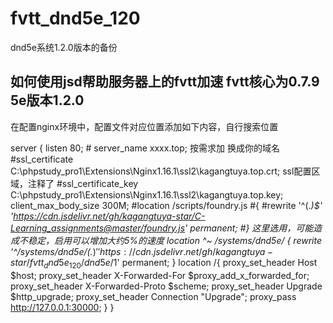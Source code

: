# fvtt_dnd5e_120

dnd5e系统1.2.0版本的备份

## 如何使用jsd帮助服务器上的fvtt加速 fvtt核心为0.7.9 5e版本1.2.0

在配置nginx环境中，配置文件对应位置添加如下内容，自行搜索位置

server
	{
	listen 80;
	# server_name xxxx.top; 按需求加 换成你的域名
	#ssl_certificate     C:\phpstudy_pro1\Extensions\Nginx1.16.1\ssl2\kagangtuya.top.crt; ssl配置区域，注释了
	#ssl_certificate_key C:\phpstudy_pro1\Extensions\Nginx1.16.1\ssl2\kagangtuya.top.key;
	client_max_body_size 300M;
	#location /scripts/foundry.js
	#{
	#rewrite '^(.*)$' 'https://cdn.jsdelivr.net/gh/kagangtuya-star/C-Learning_assignments@master/foundry.js' permanent;
	#}  这里选用，可能造成不稳定，启用可以增加大约5%的速度
	location  ^~ /systems/dnd5e/
	{
	rewrite '^/systems/dnd5e/(.*)$' 'https://cdn.jsdelivr.net/gh/kagangtuya-star/fvtt_dnd5e_120/dnd5e/$1' permanent;
	}
	location /{
	proxy_set_header Host $host;
	proxy_set_header X-Forwarded-For $proxy_add_x_forwarded_for;
	proxy_set_header X-Forwarded-Proto $scheme;
	proxy_set_header Upgrade $http_upgrade;
	proxy_set_header Connection "Upgrade";
	proxy_pass http://127.0.0.1:30000;
	}
}
